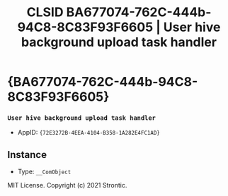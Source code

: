 ﻿---
title: "CLSID BA677074-762C-444b-94C8-8C83F93F6605 | User hive background upload task handler"
excerpt: What is COM-Object CLSID BA677074-762C-444b-94C8-8C83F93F6605?
---

# {BA677074-762C-444b-94C8-8C83F93F6605}

### `User hive background upload task handler`
* AppID: `{72E3272B-4EEA-4104-B358-1A282E4FC1AD}`

## Instance

* Type: `__ComObject`

MIT License. Copyright (c) 2021 Strontic.


